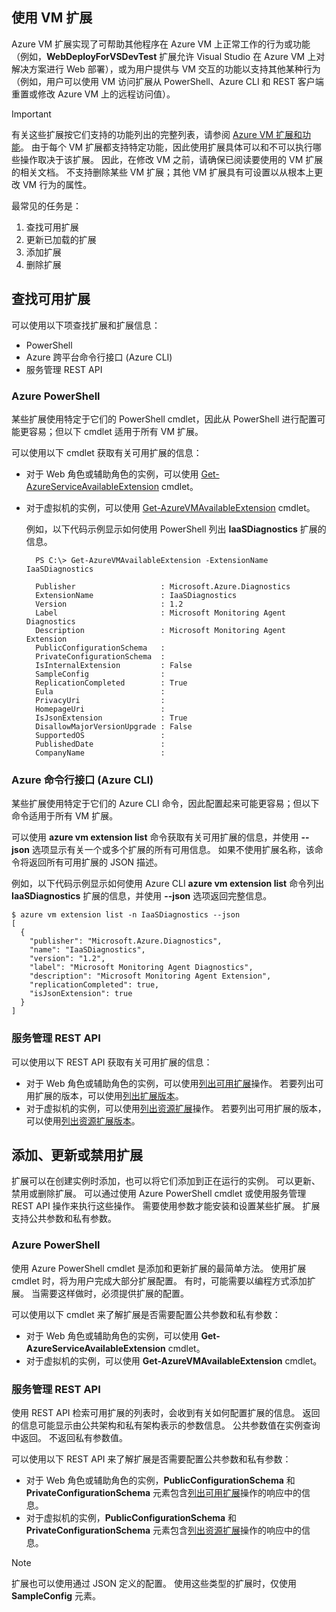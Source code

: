 ## <a name="using-vm-extensions"></a>使用 VM 扩展
Azure VM 扩展实现了可帮助其他程序在 Azure VM 上正常工作的行为或功能（例如，**WebDeployForVSDevTest** 扩展允许 Visual Studio 在 Azure VM 上对解决方案进行 Web 部署），或为用户提供与 VM 交互的功能以支持其他某种行为（例如，用户可以使用 VM 访问扩展从 PowerShell、Azure CLI 和 REST 客户端重置或修改 Azure VM 上的远程访问值）。

> [!IMPORTANT]
> 有关这些扩展按它们支持的功能列出的完整列表，请参阅 [Azure VM 扩展和功能](../articles/virtual-machines/windows/extensions-features.md?toc=%2fvirtual-machines%2fwindows%2ftoc.json)。 由于每个 VM 扩展都支持特定功能，因此使用扩展具体可以和不可以执行哪些操作取决于该扩展。 因此，在修改 VM 之前，请确保已阅读要使用的 VM 扩展的相关文档。 不支持删除某些 VM 扩展；其他 VM 扩展具有可设置以从根本上更改 VM 行为的属性。
> 
> 

最常见的任务是：

1. 查找可用扩展
2. 更新已加载的扩展
3. 添加扩展
4. 删除扩展

## <a name="find-available-extensions"></a>查找可用扩展
可以使用以下项查找扩展和扩展信息：

* PowerShell
* Azure 跨平台命令行接口 (Azure CLI)
* 服务管理 REST API

### <a name="azure-powershell"></a>Azure PowerShell
某些扩展使用特定于它们的 PowerShell cmdlet，因此从 PowerShell 进行配置可能更容易；但以下 cmdlet 适用于所有 VM 扩展。

可以使用以下 cmdlet 获取有关可用扩展的信息：

* 对于 Web 角色或辅助角色的实例，可以使用 [Get-AzureServiceAvailableExtension](https://msdn.microsoft.com/library/azure/dn722498.aspx) cmdlet。
* 对于虚拟机的实例，可以使用 [Get-AzureVMAvailableExtension](https://msdn.microsoft.com/library/azure/dn722480.aspx) cmdlet。

   例如，以下代码示例显示如何使用 PowerShell 列出 **IaaSDiagnostics** 扩展的信息。

        PS C:\> Get-AzureVMAvailableExtension -ExtensionName IaaSDiagnostics

        Publisher                   : Microsoft.Azure.Diagnostics
        ExtensionName               : IaaSDiagnostics
        Version                     : 1.2
        Label                       : Microsoft Monitoring Agent Diagnostics
        Description                 : Microsoft Monitoring Agent Extension
        PublicConfigurationSchema   :
        PrivateConfigurationSchema  :
        IsInternalExtension         : False
        SampleConfig                :
        ReplicationCompleted        : True
        Eula                        :
        PrivacyUri                  :
        HomepageUri                 :
        IsJsonExtension             : True
        DisallowMajorVersionUpgrade : False
        SupportedOS                 :
        PublishedDate               :
        CompanyName                 :

### <a name="azure-command-line-interface-azure-cli"></a>Azure 命令行接口 (Azure CLI)
某些扩展使用特定于它们的 Azure CLI 命令，因此配置起来可能更容易；但以下命令适用于所有 VM 扩展。

可以使用 **azure vm extension list** 命令获取有关可用扩展的信息，并使用 **--json** 选项显示有关一个或多个扩展的所有可用信息。 如果不使用扩展名称，该命令将返回所有可用扩展的 JSON 描述。

例如，以下代码示例显示如何使用 Azure CLI **azure vm extension list** 命令列出 **IaaSDiagnostics** 扩展的信息，并使用 **--json** 选项返回完整信息。

    $ azure vm extension list -n IaaSDiagnostics --json
    [
      {
        "publisher": "Microsoft.Azure.Diagnostics",
        "name": "IaaSDiagnostics",
        "version": "1.2",
        "label": "Microsoft Monitoring Agent Diagnostics",
        "description": "Microsoft Monitoring Agent Extension",
        "replicationCompleted": true,
        "isJsonExtension": true
      }
    ]

### <a name="service-management-rest-apis"></a>服务管理 REST API
可以使用以下 REST API 获取有关可用扩展的信息：

* 对于 Web 角色或辅助角色的实例，可以使用[列出可用扩展](https://msdn.microsoft.com/library/dn169559.aspx)操作。 若要列出可用扩展的版本，可以使用[列出扩展版本](https://msdn.microsoft.com/library/dn495437.aspx)。
* 对于虚拟机的实例，可以使用[列出资源扩展](https://msdn.microsoft.com/library/dn495441.aspx)操作。 若要列出可用扩展的版本，可以使用[列出资源扩展版本](https://msdn.microsoft.com/library/dn495440.aspx)。

## <a name="add-update-or-disable-extensions"></a>添加、更新或禁用扩展
扩展可以在创建实例时添加，也可以将它们添加到正在运行的实例。 可以更新、禁用或删除扩展。 可以通过使用 Azure PowerShell cmdlet 或使用服务管理 REST API 操作来执行这些操作。 需要使用参数才能安装和设置某些扩展。 扩展支持公共参数和私有参数。

### <a name="azure-powershell"></a>Azure PowerShell
使用 Azure PowerShell cmdlet 是添加和更新扩展的最简单方法。 使用扩展 cmdlet 时，将为用户完成大部分扩展配置。 有时，可能需要以编程方式添加扩展。 当需要这样做时，必须提供扩展的配置。

可以使用以下 cmdlet 来了解扩展是否需要配置公共参数和私有参数：

* 对于 Web 角色或辅助角色的实例，可以使用 **Get-AzureServiceAvailableExtension** cmdlet。
* 对于虚拟机的实例，可以使用 **Get-AzureVMAvailableExtension** cmdlet。

### <a name="service-management-rest-apis"></a>服务管理 REST API
使用 REST API 检索可用扩展的列表时，会收到有关如何配置扩展的信息。 返回的信息可能显示由公共架构和私有架构表示的参数信息。 公共参数值在实例查询中返回。 不返回私有参数值。

可以使用以下 REST API 来了解扩展是否需要配置公共参数和私有参数：

* 对于 Web 角色或辅助角色的实例，**PublicConfigurationSchema** 和 **PrivateConfigurationSchema** 元素包含[列出可用扩展](https://msdn.microsoft.com/library/dn169559.aspx)操作的响应中的信息。
* 对于虚拟机的实例，**PublicConfigurationSchema** 和 **PrivateConfigurationSchema** 元素包含[列出资源扩展](https://msdn.microsoft.com/library/dn495441.aspx)操作的响应中的信息。

> [!NOTE]
> 扩展也可以使用通过 JSON 定义的配置。 使用这些类型的扩展时，仅使用 **SampleConfig** 元素。
> 
>
